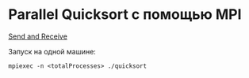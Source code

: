 # Parallel Quicksort с помощью MPI

[Send and Receive](https://mpitutorial.com/tutorials/mpi-send-and-receive/)

Запуск на одной машине:

`mpiexec -n <totalProcesses> ./quicksort`
